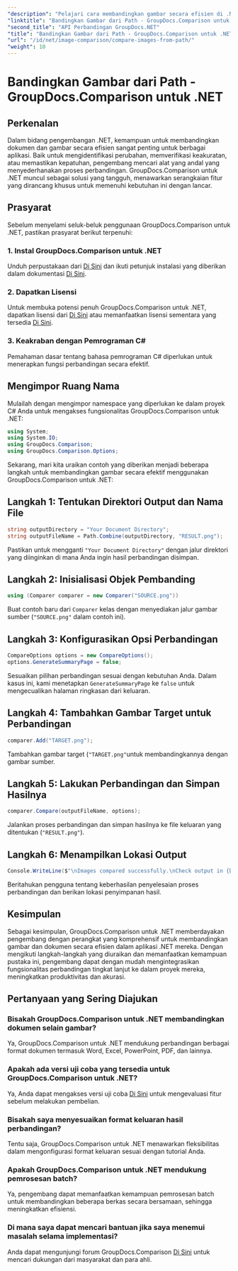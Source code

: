 ```yaml
---
"description": "Pelajari cara membandingkan gambar secara efisien di .NET menggunakan pustaka GroupDocs.Comparison. Ikuti panduan langkah demi langkah untuk integrasi yang lancar."
"linktitle": "Bandingkan Gambar dari Path - GroupDocs.Comparison untuk .NET"
"second_title": "API Perbandingan GroupDocs.NET"
"title": "Bandingkan Gambar dari Path - GroupDocs.Comparison untuk .NET"
"url": "/id/net/image-comparison/compare-images-from-path/"
"weight": 10
---
```


# Bandingkan Gambar dari Path - GroupDocs.Comparison untuk .NET

## Perkenalan
Dalam bidang pengembangan .NET, kemampuan untuk membandingkan dokumen dan gambar secara efisien sangat penting untuk berbagai aplikasi. Baik untuk mengidentifikasi perubahan, memverifikasi keakuratan, atau memastikan kepatuhan, pengembang mencari alat yang andal yang menyederhanakan proses perbandingan. GroupDocs.Comparison untuk .NET muncul sebagai solusi yang tangguh, menawarkan serangkaian fitur yang dirancang khusus untuk memenuhi kebutuhan ini dengan lancar.
## Prasyarat
Sebelum menyelami seluk-beluk penggunaan GroupDocs.Comparison untuk .NET, pastikan prasyarat berikut terpenuhi:
### 1. Instal GroupDocs.Comparison untuk .NET
Unduh perpustakaan dari [Di Sini](https://releases.groupdocs.com/comparison/net/) dan ikuti petunjuk instalasi yang diberikan dalam dokumentasi [Di Sini](https://tutorials.groupdocs.com/comparison/net/).
### 2. Dapatkan Lisensi
Untuk membuka potensi penuh GroupDocs.Comparison untuk .NET, dapatkan lisensi dari [Di Sini](https://purchase.groupdocs.com/buy) atau memanfaatkan lisensi sementara yang tersedia [Di Sini](https://purchase.groupdocs.com/temporary-license/).
### 3. Keakraban dengan Pemrograman C#
Pemahaman dasar tentang bahasa pemrograman C# diperlukan untuk menerapkan fungsi perbandingan secara efektif.

## Mengimpor Ruang Nama
Mulailah dengan mengimpor namespace yang diperlukan ke dalam proyek C# Anda untuk mengakses fungsionalitas GroupDocs.Comparison untuk .NET:
```csharp
using System;
using System.IO;
using GroupDocs.Comparison;
using GroupDocs.Comparison.Options;
```

Sekarang, mari kita uraikan contoh yang diberikan menjadi beberapa langkah untuk membandingkan gambar secara efektif menggunakan GroupDocs.Comparison untuk .NET:
## Langkah 1: Tentukan Direktori Output dan Nama File
```csharp
string outputDirectory = "Your Document Directory";
string outputFileName = Path.Combine(outputDirectory, "RESULT.png");
```
Pastikan untuk mengganti `"Your Document Directory"` dengan jalur direktori yang diinginkan di mana Anda ingin hasil perbandingan disimpan.
## Langkah 2: Inisialisasi Objek Pembanding
```csharp
using (Comparer comparer = new Comparer("SOURCE.png"))
```
Buat contoh baru dari `Comparer` kelas dengan menyediakan jalur gambar sumber (`"SOURCE.png"` dalam contoh ini).
## Langkah 3: Konfigurasikan Opsi Perbandingan
```csharp
CompareOptions options = new CompareOptions();
options.GenerateSummaryPage = false;
```
Sesuaikan pilihan perbandingan sesuai dengan kebutuhan Anda. Dalam kasus ini, kami menetapkan `GenerateSummaryPage` ke `false` untuk mengecualikan halaman ringkasan dari keluaran.
## Langkah 4: Tambahkan Gambar Target untuk Perbandingan
```csharp
comparer.Add("TARGET.png");
```
Tambahkan gambar target (`"TARGET.png"`untuk membandingkannya dengan gambar sumber.
## Langkah 5: Lakukan Perbandingan dan Simpan Hasilnya
```csharp
comparer.Compare(outputFileName, options);
```
Jalankan proses perbandingan dan simpan hasilnya ke file keluaran yang ditentukan (`"RESULT.png"`).
## Langkah 6: Menampilkan Lokasi Output
```csharp
Console.WriteLine($"\nImages compared successfully.\nCheck output in {Directory.GetCurrentDirectory()}.");
```
Beritahukan pengguna tentang keberhasilan penyelesaian proses perbandingan dan berikan lokasi penyimpanan hasil.

## Kesimpulan
Sebagai kesimpulan, GroupDocs.Comparison untuk .NET memberdayakan pengembang dengan perangkat yang komprehensif untuk membandingkan gambar dan dokumen secara efisien dalam aplikasi .NET mereka. Dengan mengikuti langkah-langkah yang diuraikan dan memanfaatkan kemampuan pustaka ini, pengembang dapat dengan mudah mengintegrasikan fungsionalitas perbandingan tingkat lanjut ke dalam proyek mereka, meningkatkan produktivitas dan akurasi.
## Pertanyaan yang Sering Diajukan
### Bisakah GroupDocs.Comparison untuk .NET membandingkan dokumen selain gambar?
Ya, GroupDocs.Comparison untuk .NET mendukung perbandingan berbagai format dokumen termasuk Word, Excel, PowerPoint, PDF, dan lainnya.
### Apakah ada versi uji coba yang tersedia untuk GroupDocs.Comparison untuk .NET?
Ya, Anda dapat mengakses versi uji coba [Di Sini](https://releases.groupdocs.com/) untuk mengevaluasi fitur sebelum melakukan pembelian.
### Bisakah saya menyesuaikan format keluaran hasil perbandingan?
Tentu saja, GroupDocs.Comparison untuk .NET menawarkan fleksibilitas dalam mengonfigurasi format keluaran sesuai dengan tutorial Anda.
### Apakah GroupDocs.Comparison untuk .NET mendukung pemrosesan batch?
Ya, pengembang dapat memanfaatkan kemampuan pemrosesan batch untuk membandingkan beberapa berkas secara bersamaan, sehingga meningkatkan efisiensi.
### Di mana saya dapat mencari bantuan jika saya menemui masalah selama implementasi?
Anda dapat mengunjungi forum GroupDocs.Comparison [Di Sini](https://forum.groupdocs.com/c/comparison/12) untuk mencari dukungan dari masyarakat dan para ahli.